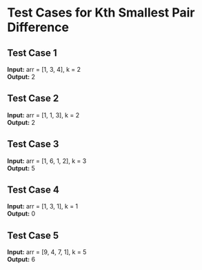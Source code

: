 # Test Cases for Kth Smallest Pair Difference

## Test Case 1
**Input:** arr = [1, 3, 4], k = 2  
**Output:** 2

## Test Case 2
**Input:** arr = [1, 1, 3], k = 2  
**Output:** 2

## Test Case 3
**Input:** arr = [1, 6, 1, 2], k = 3  
**Output:** 5

## Test Case 4
**Input:** arr = [1, 3, 1], k = 1  
**Output:** 0

## Test Case 5
**Input:** arr = [9, 4, 7, 1], k = 5  
**Output:** 6
